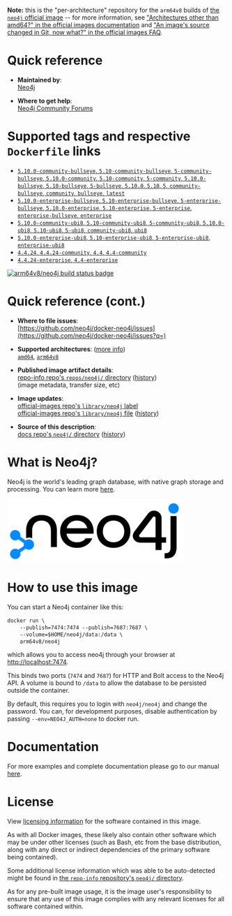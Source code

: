 <!--

********************************************************************************

WARNING:

    DO NOT EDIT "neo4j/README.md"

    IT IS AUTO-GENERATED

    (from the other files in "neo4j/" combined with a set of templates)

********************************************************************************

-->

**Note:** this is the "per-architecture" repository for the `arm64v8` builds of [the `neo4j` official image](https://hub.docker.com/_/neo4j) -- for more information, see ["Architectures other than amd64?" in the official images documentation](https://github.com/docker-library/official-images#architectures-other-than-amd64) and ["An image's source changed in Git, now what?" in the official images FAQ](https://github.com/docker-library/faq#an-images-source-changed-in-git-now-what).

# Quick reference

-	**Maintained by**:  
	[Neo4j](https://github.com/neo4j/docker-neo4j)

-	**Where to get help**:  
	[Neo4j Community Forums](https://community.neo4j.com)

# Supported tags and respective `Dockerfile` links

-	[`5.10.0-community-bullseye`, `5.10-community-bullseye`, `5-community-bullseye`, `5.10.0-community`, `5.10-community`, `5-community`, `5.10.0-bullseye`, `5.10-bullseye`, `5-bullseye`, `5.10.0`, `5.10`, `5`, `community-bullseye`, `community`, `bullseye`, `latest`](https://github.com/neo4j/docker-neo4j-publish/blob/08626d7514acb1cb0f6eab0993f26385165d701f/5.10.0/bullseye/community/Dockerfile)
-	[`5.10.0-enterprise-bullseye`, `5.10-enterprise-bullseye`, `5-enterprise-bullseye`, `5.10.0-enterprise`, `5.10-enterprise`, `5-enterprise`, `enterprise-bullseye`, `enterprise`](https://github.com/neo4j/docker-neo4j-publish/blob/08626d7514acb1cb0f6eab0993f26385165d701f/5.10.0/bullseye/enterprise/Dockerfile)
-	[`5.10.0-community-ubi8`, `5.10-community-ubi8`, `5-community-ubi8`, `5.10.0-ubi8`, `5.10-ubi8`, `5-ubi8`, `community-ubi8`, `ubi8`](https://github.com/neo4j/docker-neo4j-publish/blob/08626d7514acb1cb0f6eab0993f26385165d701f/5.10.0/ubi8/community/Dockerfile)
-	[`5.10.0-enterprise-ubi8`, `5.10-enterprise-ubi8`, `5-enterprise-ubi8`, `enterprise-ubi8`](https://github.com/neo4j/docker-neo4j-publish/blob/08626d7514acb1cb0f6eab0993f26385165d701f/5.10.0/ubi8/enterprise/Dockerfile)
-	[`4.4.24`, `4.4.24-community`, `4.4`, `4.4-community`](https://github.com/neo4j/docker-neo4j-publish/blob/9c6825e44cbf25790c31fb0c08dc9d15ad3824c5/4.4.24/bullseye/community/Dockerfile)
-	[`4.4.24-enterprise`, `4.4-enterprise`](https://github.com/neo4j/docker-neo4j-publish/blob/9c6825e44cbf25790c31fb0c08dc9d15ad3824c5/4.4.24/bullseye/enterprise/Dockerfile)

[![arm64v8/neo4j build status badge](https://img.shields.io/jenkins/s/https/doi-janky.infosiftr.net/job/multiarch/job/arm64v8/job/neo4j.svg?label=arm64v8/neo4j%20%20build%20job)](https://doi-janky.infosiftr.net/job/multiarch/job/arm64v8/job/neo4j/)

# Quick reference (cont.)

-	**Where to file issues**:  
	[https://github.com/neo4j/docker-neo4j/issues](https://github.com/neo4j/docker-neo4j/issues?q=)

-	**Supported architectures**: ([more info](https://github.com/docker-library/official-images#architectures-other-than-amd64))  
	[`amd64`](https://hub.docker.com/r/amd64/neo4j/), [`arm64v8`](https://hub.docker.com/r/arm64v8/neo4j/)

-	**Published image artifact details**:  
	[repo-info repo's `repos/neo4j/` directory](https://github.com/docker-library/repo-info/blob/master/repos/neo4j) ([history](https://github.com/docker-library/repo-info/commits/master/repos/neo4j))  
	(image metadata, transfer size, etc)

-	**Image updates**:  
	[official-images repo's `library/neo4j` label](https://github.com/docker-library/official-images/issues?q=label%3Alibrary%2Fneo4j)  
	[official-images repo's `library/neo4j` file](https://github.com/docker-library/official-images/blob/master/library/neo4j) ([history](https://github.com/docker-library/official-images/commits/master/library/neo4j))

-	**Source of this description**:  
	[docs repo's `neo4j/` directory](https://github.com/docker-library/docs/tree/master/neo4j) ([history](https://github.com/docker-library/docs/commits/master/neo4j))

# What is Neo4j?

Neo4j is the world's leading graph database, with native graph storage and processing. You can learn more [here](http://neo4j.com/developer).

![logo](https://raw.githubusercontent.com/docker-library/docs/56823e63d5b6dd7ddbb9d5d3c4a8947778055d8e/neo4j/logo.png)

# How to use this image

You can start a Neo4j container like this:

```console
docker run \
    --publish=7474:7474 --publish=7687:7687 \
    --volume=$HOME/neo4j/data:/data \
    arm64v8/neo4j
```

which allows you to access neo4j through your browser at [http://localhost:7474](http://localhost:7474).

This binds two ports (`7474` and `7687`) for HTTP and Bolt access to the Neo4j API. A volume is bound to `/data` to allow the database to be persisted outside the container.

By default, this requires you to login with `neo4j/neo4j` and change the password. You can, for development purposes, disable authentication by passing `--env=NEO4J_AUTH=none` to docker run.

# Documentation

For more examples and complete documentation please go to our manual [here](http://neo4j.com/docs/operations-manual/current/deployment/single-instance/docker/).

# License

View [licensing information](https://neo4j.com/licensing) for the software contained in this image.

As with all Docker images, these likely also contain other software which may be under other licenses (such as Bash, etc from the base distribution, along with any direct or indirect dependencies of the primary software being contained).

Some additional license information which was able to be auto-detected might be found in [the `repo-info` repository's `neo4j/` directory](https://github.com/docker-library/repo-info/tree/master/repos/neo4j).

As for any pre-built image usage, it is the image user's responsibility to ensure that any use of this image complies with any relevant licenses for all software contained within.
